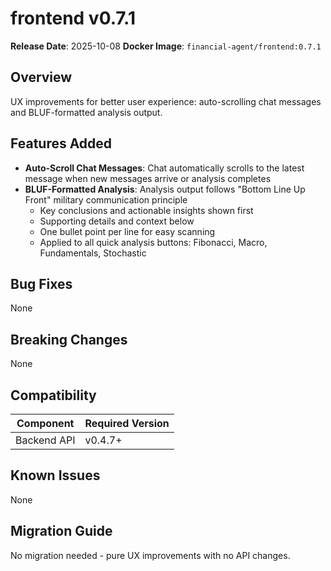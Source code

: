 # frontend v0.7.1

**Release Date**: 2025-10-08
**Docker Image**: `financial-agent/frontend:0.7.1`

## Overview

UX improvements for better user experience: auto-scrolling chat messages and BLUF-formatted analysis output.

## Features Added

- **Auto-Scroll Chat Messages**: Chat automatically scrolls to the latest message when new messages arrive or analysis completes
- **BLUF-Formatted Analysis**: Analysis output follows "Bottom Line Up Front" military communication principle
  - Key conclusions and actionable insights shown first
  - Supporting details and context below
  - One bullet point per line for easy scanning
  - Applied to all quick analysis buttons: Fibonacci, Macro, Fundamentals, Stochastic

## Bug Fixes

None

## Breaking Changes

None

## Compatibility

| Component | Required Version |
|-----------|-----------------|
| Backend API | v0.4.7+ |

## Known Issues

None

## Migration Guide

No migration needed - pure UX improvements with no API changes.
